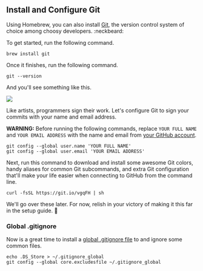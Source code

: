 ## Install and Configure Git

Using Homebrew, you can also install [Git](https://git-scm.com/), the version control system of choice among choosy developers. :neckbeard:

To get started, run the following command.

```
brew install git
```

Once it finishes, run the following command.

```
git --version
```

And you'll see something like this.

![](https://students-gschool-production.s3.amazonaws.com/uploads/asset/file/34/git-version.png)

Like artists, programmers sign their work. Let's configure Git to sign your commits with your name and email address.

**WARNING:** Before running the following commands, replace `YOUR FULL NAME` and `YOUR EMAIL ADDRESS` with the name and email from [your GitHub account](https://github.com/settings/profile).

```
git config --global user.name 'YOUR FULL NAME'
git config --global user.email 'YOUR EMAIL ADDRESS'
```

Next, run this command to download and install some awesome Git colors, handy aliases for common Git subcommands, and extra Git configuration that'll make your life easier when connecting to GitHub from the command line.

```
curl -fsSL https://git.io/vgqFH | sh
```

We'll go over these later. For now, relish in your victory of making it this far in the setup guide. :tada:

### Global .gitignore

Now is a great time to install a [global .gitignore file](https://help.github.com/articles/ignoring-files/#create-a-global-gitignore) to and ignore some common files.

```
echo .DS_Store > ~/.gitignore_global
git config --global core.excludesfile ~/.gitignore_global
```
